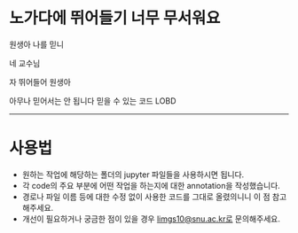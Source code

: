 # 노가다에 뛰어들기 너무 무서워요

원생아 나를 믿니

네 교수님

자 뛰어들어 원생아

아무나 믿어서는 안 됩니다 믿을 수 있는 코드 LOBD

---

# 사용법

* 원하는 작업에 해당하는 폴더의 jupyter 파일들을 사용하시면 됩니다.
* 각 code의 주요 부분에 어떤 작업을 하는지에 대한 annotation을 작성했습니다.
* 경로나 파일 이름 등에 대한 수정 없이 사용한 코드를 그대로 올렸의니니 이 점 참고해주세요.
* 개선이 필요하거나 궁금한 점이 있을 경우 limgs10@snu.ac.kr로 문의해주세요.
